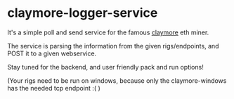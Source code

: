 # claymore-logger-service

It's a simple poll and send service for the famous [claymore](https://github.com/nanopool/Claymore-Dual-Miner) eth miner.

The service is parsing the information from the given rigs/endpoints, and POST it to a given webservice.

Stay tuned for the backend, and user friendly pack and run options!

(Your rigs need to be run on windows, because only the claymore-windows has the needed tcp endpoint :( )

